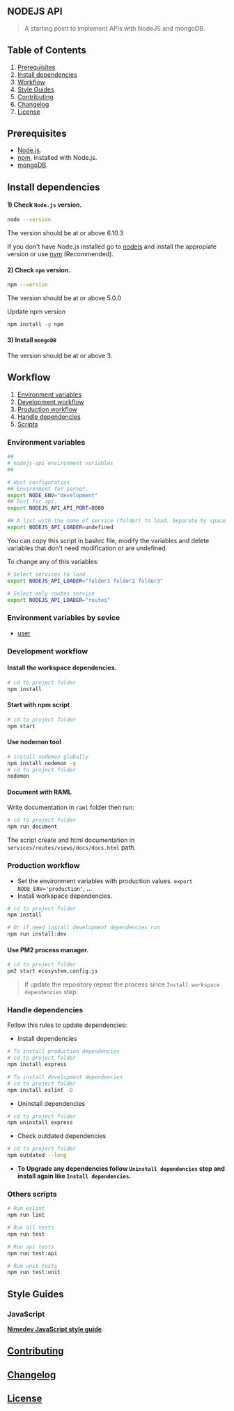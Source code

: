 ## NODEJS API

> A starting point to implement APIs with NodeJS and mongoDB.


## Table of Contents

  1. [Prerequisites](#prerequisites)
  1. [Install dependencies](#install-dependencies)
  1. [Workflow](#workflow)
  1. [Style Guides](#style-guides)
  1. [Contributing](#contributing)
  1. [Changelog](#changelog)
  1. [License](#license)


## Prerequisites

- [Node.js](https://nodejs.org/en/download/).
- [npm](https://www.npmjs.com/), installed with Node.js.
- [mongoDB](https://www.mongodb.com/download-center?jmp=nav#community).


## Install dependencies

#### 1) Check `Node.js` version.

```sh
node --version
```
The version should be at or above 6.10.3

If you don't have Node.js installed go to [nodejs](https://nodejs.org/en/download/) and install the appropiate version or use [nvm](http://www.sergiolepore.net/2014/06/30/nvm-instalando-y-usando-node-version-manager/) (Recommended).

#### 2) Check `npm` version.

```sh
npm --version
```
The version should be at or above 5.0.0

Update npm version

```sh
npm install -g npm
```

#### 3) Install `mongoDB`
The version should be at or above 3.


## Workflow

  1. [Environment variables](#environment-variables)
  1. [Development workflow](#development-workflow)
  1. [Production workflow](#production-workflow)
  1. [Handle dependencies](#handle-dependencies)
  1. [Scripts](#others-scripts)

### Environment variables

```sh
##
# nodejs-api environment variables
##

# Host configuration
## Environment for server.
export NODE_ENV="development"
## Port for api.
export NODEJS_API_API_PORT=8080

## A list with the name of service (folder) to load. Separate by space.
export NODEJS_API_LOADER=undefined

```

You can copy this script in bashrc file, modify the variables and delete variables that don't need modification or are undefined.

To change any of this variables:

```sh
# Select services to load
export NODEJS_API_LOADER="folder1 folder2 folder3"

# Select only routes service
export NODEJS_API_LOADER="routes"
```

### Environment variables by sevice

- [user](services/user/README.md)

### Development workflow

#### Install the workspace dependencies.

```sh
# cd to project folder
npm install
```

#### Start with npm script

```sh
# cd to project folder
npm start
```

#### Use nodemon tool

```sh
# install nodemon globally
npm install nodemon -g
# cd to project folder
nodemon
```

#### Document with RAML

Write documentation in `raml` folder then run:

```sh
# cd to project folder
npm run document
```

The script create and html documentation in `services/routes/views/docs/docs.html` path.

### Production workflow
- Set the environment variables with production values. `export NODE_ENV='production'`, ...
- Install workspace dependencies.

```sh
# cd to project folder
npm install

# Or if need install development dependencies run
npm run install:dev
```

#### Use PM2 process manager.

```sh
# cd to project folder
pm2 start ecosystem.config.js
```

> If update the repository repeat the process since `Install workspace dependencies` step.

### Handle dependencies
Follow this rules to update dependencies:

- Install dependencies

```sh
# To install production dependencies
# cd to project folder
npm install express

# To install development dependencies
# cd to project folder
npm install eslint -D
```

- Uninstall dependencies

```sh
# cd to project folder
npm uninstall express
```

- Check outdated dependencies

```sh
# cd to project folder
npm outdated --long
```

- **To Upgrade any dependencies follow `Uninstall dependencies` step and install again like `Install dependencies`.**

### Others scripts

```sh
# Run eslint
npm run lint

# Run all tests
npm run test

# Run api tests
npm run test:api

# Run unit tests
npm run test:unit
```


## Style Guides

### JavaScript

**[Nimedev JavaScript style guide](https://github.com/nimedev/javascript)**.


## [Contributing](CONTRIBUTING.md)


## [Changelog](CHANGELOG.md)


## [License](LICENSE.md)
